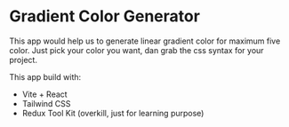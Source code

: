 # Gradient Color Generator

This app would help us to generate linear gradient color for maximum five color.
Just pick your color you want, dan grab the css syntax for your project.

This app build with:
- Vite + React
- Tailwind CSS
- Redux Tool Kit (overkill, just for learning purpose)
